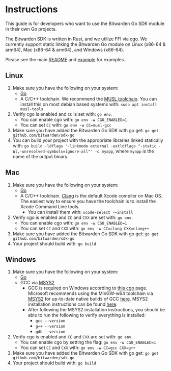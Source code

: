 # Instructions

This guide is for developers who want to use the Bitwarden Go SDK module in their own Go projects.

The Bitwarden SDK is written in Rust, and we utilize FFI via [cgo](https://pkg.go.dev/cmd/cgo). We currently support static linking the Bitwarden Go module on Linux (x86-64 & arm64), Mac (x86-64 & arm64), and Windows (x86-64).

Please see the main [README](./README.md) and [example](./example/example.go) for examples.

## Linux

1. Make sure you have the following on your system:
    - [Go](https://go.dev/dl)
    - A C/C++ toolchain. We recommend the [MUSL toolchain](https://musl.libc.org). You can install this on most debian based systems with: `sudo apt install musl-tools`
2. Verify cgo is enabled and `CC` is set with: `go env`.
    - You can enable cgo with: `go env -w CGO_ENABLED=1`
    - You can set `CC` with: `go env -w CC=musl-gcc`
3. Make sure you have added the Bitwarden Go SDK with go get: `go get github.com/bitwarden/sdk-go`
4. You can build your project with the appropriate libraries linked statically with: `go build -ldflags '-linkmode external -extldflags "-static -Wl,-unresolved-symbols=ignore-all"' -o myapp`, where `myapp` is the name of the output binary.

## Mac

1. Make sure you have the following on your system:
    - [Go](https://go.dev/dl)
    - A C/C++ toolchain. [Clang](https://clang.llvm.org/get_started.html) is the default Xcode compiler on Mac OS. The easiest way to ensure you have the toolchain is to install the Xcode Command Line tools.
        - You can install them with: `xcode-select -–install`
2. Verify cgo is enabled and `CC` and `CXX` are set with: `go env`.
    - You can enable cgo with: `go env -w CGO_ENABLED=1`
    - You can set `CC` and `CXX` with: `go env -w CC=clang CXX=clang++`
3. Make sure you have added the Bitwarden Go SDK with go get: `go get github.com/bitwarden/sdk-go`
4. Your project should build with: `go build`

## Windows

1. Make sure you have the following on your system:
    - [Go](https://go.dev/dl)
    - GCC via [MSYS2](https://www.msys2.org)
        - GCC is required on Windows according to [this cgo](https://go.dev/wiki/cgo) page. Microsoft recommends using the MinGW-w64 toolchain via [MSYS2](https://www.msys2.org) for up-to-date native builds of GCC [here](https://code.visualstudio.com/docs/cpp/config-mingw#_installing-the-mingww64-toolchain). MSYS2 installation instructions can be found [here](https://www.msys2.org).
        - After following the MSYS2 installation instructions, you should be able to run the following to verify everything is installed:
            - `gcc --version`
            - `g++ --version`
            - `gdb --version`
2. Verify cgo is enabled and `CC` and `CXX` are set with: `go env`.
    - You can enable cgo by setting the flag: `go env -w CGO_ENABLED=1`
    - You can set `CC` and `CXX` with: `go env -w CC=gcc CXX=g++`
3. Make sure you have added the Bitwarden Go SDK with go get: `go get github.com/bitwarden/sdk-go`
4. Your project should build with: `go build`
